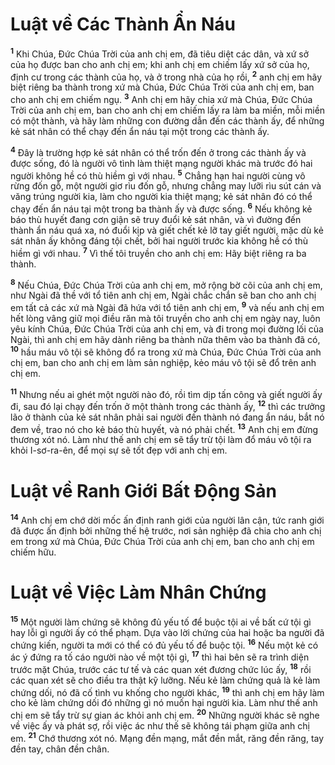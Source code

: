 # Luật về Các Thành Ẩn Náu
<sup><b>1</b></sup> Khi Chúa, Ðức Chúa Trời của anh chị em, đã tiêu diệt các dân, và xứ sở của họ được ban cho anh chị em; khi anh chị em chiếm lấy xứ sở của họ, định cư trong các thành của họ, và ở trong nhà của họ rồi, <sup><b>2</b></sup> anh chị em hãy biệt riêng ba thành trong xứ mà Chúa, Ðức Chúa Trời của anh chị em, ban cho anh chị em chiếm ngụ. <sup><b>3</b></sup> Anh chị em hãy chia xứ mà Chúa, Ðức Chúa Trời của anh chị em, ban cho anh chị em chiếm lấy ra làm ba miền, mỗi miền có một thành, và hãy làm những con đường dẫn đến các thành ấy, để những kẻ sát nhân có thể chạy đến ẩn náu tại một trong các thành ấy.

<sup><b>4</b></sup> Ðây là trường hợp kẻ sát nhân có thể trốn đến ở trong các thành ấy và được sống, đó là người vô tình làm thiệt mạng người khác mà trước đó hai người không hề có thù hiềm gì với nhau. <sup><b>5</b></sup> Chẳng hạn hai người cùng vô rừng đốn gỗ, một người giơ rìu đốn gỗ, nhưng chẳng may lưỡi rìu sút cán và văng trúng người kia, làm cho người kia thiệt mạng; kẻ sát nhân đó có thể chạy đến ẩn náu tại một trong ba thành ấy và được sống. <sup><b>6</b></sup> Nếu không kẻ báo thù huyết đang cơn giận sẽ truy đuổi kẻ sát nhân, và vì đường đến thành ẩn náu quá xa, nó đuổi kịp và giết chết kẻ lỡ tay giết người, mặc dù kẻ sát nhân ấy không đáng tội chết, bởi hai người trước kia không hề có thù hiềm gì với nhau. <sup><b>7</b></sup> Vì thế tôi truyền cho anh chị em: Hãy biệt riêng ra ba thành.

<sup><b>8</b></sup> Nếu Chúa, Ðức Chúa Trời của anh chị em, mở rộng bờ cõi của anh chị em, như Ngài đã thề với tổ tiên anh chị em, Ngài chắc chắn sẽ ban cho anh chị em tất cả các xứ mà Ngài đã hứa với tổ tiên anh chị em, <sup><b>9</b></sup> và nếu anh chị em hết lòng vâng giữ mọi điều răn mà tôi truyền cho anh chị em ngày nay, luôn yêu kính Chúa, Ðức Chúa Trời của anh chị em, và đi trong mọi đường lối của Ngài, thì anh chị em hãy dành riêng ba thành nữa thêm vào ba thành đã có, <sup><b>10</b></sup> hầu máu vô tội sẽ không đổ ra trong xứ mà Chúa, Ðức Chúa Trời của anh chị em, ban cho anh chị em làm sản nghiệp, kẻo máu vô tội sẽ đổ trên anh chị em.

<sup><b>11</b></sup> Nhưng nếu ai ghét một người nào đó, rồi tìm dịp tấn công và giết người ấy đi, sau đó lại chạy đến trốn ở một thành trong các thành ấy, <sup><b>12</b></sup> thì các trưởng lão ở thành của kẻ sát nhân phải sai người đến thành nó đang ẩn náu, bắt nó đem về, trao nó cho kẻ báo thù huyết, và nó phải chết. <sup><b>13</b></sup> Anh chị em đừng thương xót nó. Làm như thế anh chị em sẽ tẩy trừ tội làm đổ máu vô tội ra khỏi I-sơ-ra-ên, để mọi sự sẽ tốt đẹp với anh chị em.

# Luật về Ranh Giới Bất Ðộng Sản
<sup><b>14</b></sup> Anh chị em chớ dời mốc ấn định ranh giới của người lân cận, tức ranh giới đã được ấn định bởi những thế hệ trước, nơi sản nghiệp đã chia cho anh chị em trong xứ mà Chúa, Ðức Chúa Trời của anh chị em, ban cho anh chị em chiếm hữu.

# Luật về Việc Làm Nhân Chứng
<sup><b>15</b></sup> Một người làm chứng sẽ không đủ yếu tố để buộc tội ai về bất cứ tội gì hay lỗi gì người ấy có thể phạm. Dựa vào lời chứng của hai hoặc ba người đã chứng kiến, người ta mới có thể có đủ yếu tố để buộc tội. <sup><b>16</b></sup> Nếu một kẻ có ác ý đứng ra tố cáo người nào về một tội gì, <sup><b>17</b></sup> thì hai bên sẽ ra trình diện trước mặt Chúa, trước các tư tế và các quan xét đương chức lúc ấy, <sup><b>18</b></sup> rồi các quan xét sẽ cho điều tra thật kỹ lưỡng. Nếu kẻ làm chứng quả là kẻ làm chứng dối, nó đã cố tình vu khống cho người khác, <sup><b>19</b></sup> thì anh chị em hãy làm cho kẻ làm chứng dối đó những gì nó muốn hại người kia. Làm như thế anh chị em sẽ tẩy trừ sự gian ác khỏi anh chị em. <sup><b>20</b></sup> Những người khác sẽ nghe về việc ấy và phát sợ, rồi việc ác như thế sẽ không tái phạm giữa anh chị em. <sup><b>21</b></sup> Chớ thương xót nó. Mạng đền mạng, mắt đền mắt, răng đền răng, tay đền tay, chân đền chân.